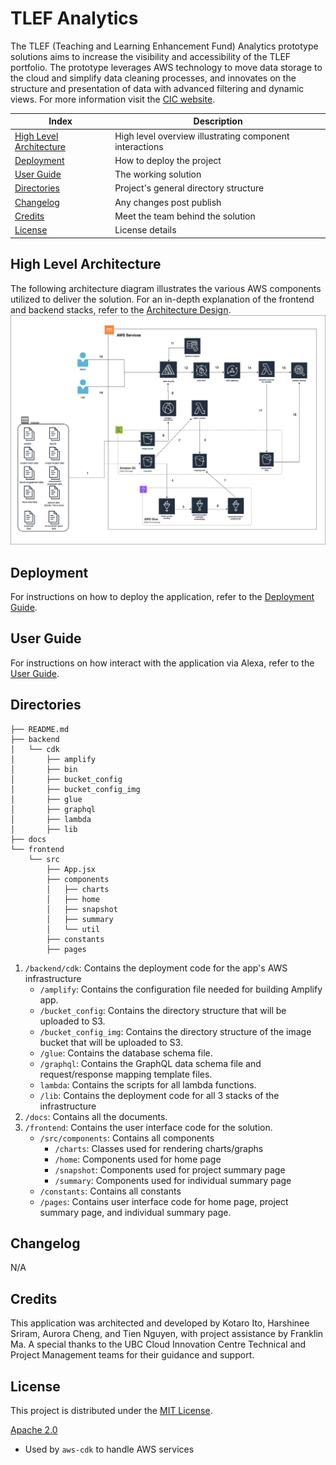 # TLEF Analytics

The TLEF (Teaching and Learning Enhancement Fund) Analytics prototype solutions aims to increase the visibility and accessibility of the TLEF portfolio. The prototype leverages AWS technology to move data storage to the cloud and simplify data cleaning processes, and innovates on the structure and presentation of data with advanced filtering and dynamic views. For more information visit the [CIC website](https://cic.ubc.ca/project/student-advising-assistant/).

| Index | Description |
| ----- | ----------- |
| [High Level Architecture](#high-level-architecture) | High level overview illustrating component interactions |
| [Deployment](#deployment) | How to deploy the project |
| [User Guide](#user-guide) | The working solution |
| [Directories](#directories) | Project's general directory structure |
| [Changelog](#changelog) | Any changes post publish |
| [Credits](#credits) | Meet the team behind the solution |
| [License](#license) | License details |

## High Level Architecture
The following architecture diagram illustrates the various AWS components utilized to deliver the solution. For an in-depth explanation of the frontend and backend stacks, refer to the [Architecture Design](./docs/ArchitectureDesign.md).
![Architecture Diagram](docs/images/architecture_design.jpg)

## Deployment
For instructions on how to deploy the application, refer to the [Deployment Guide](./docs/DeploymentGuide.md).

## User Guide
For instructions on how interact with the application via Alexa, refer to the [User Guide](./docs/UserGuide.md).

## Directories
```
├── README.md
├── backend
│   └── cdk
│       ├── amplify
│       ├── bin
│       ├── bucket_config
│       ├── bucket_config_img
│       ├── glue
│       ├── graphql
│       ├── lambda
│       ├── lib
├── docs
└── frontend
    └── src
        ├── App.jsx
        ├── components
        │   ├── charts
        │   ├── home
        │   ├── snapshot
        │   ├── summary
        │   └── util
        ├── constants
        ├── pages
```
1. `/backend/cdk`: Contains the deployment code for the app's AWS infrastructure
    - `/amplify`: Contains the configuration file needed for building Amplify app.
    - `/bucket_config`: Contains the directory structure that will be uploaded to S3.
    - `/bucket_config_img`: Contains the directory structure of the image bucket that will be uploaded to S3.
    - `/glue`: Contains the database schema file.
    - `/graphql`: Contains the GraphQL data schema file and request/response mapping template files.
    - `lambda`: Contains the scripts for all lambda functions.
    - `/lib`: Contains the deployment code for all 3 stacks of the infrastructure
2. `/docs`: Contains all the documents.
3. `/frontend`: Contains the user interface code for the solution.
    - `/src/components`: Contains all components
        - `/charts`: Classes used for rendering charts/graphs
        - `/home`: Components used for home page
        - `/snapshot`: Components used for project summary page
        - `/summary`: Components used for individual summary page
    - `/constants`: Contains all constants
    - `/pages`: Contains user interface code for home page, project summary page, and individual summary page.


## Changelog
N/A

## Credits
This application was architected and developed by Kotaro Ito, Harshinee Sriram, Aurora Cheng, and Tien Nguyen, with project assistance by Franklin Ma. A special thanks to the UBC Cloud Innovation Centre Technical and Project Management teams for their guidance and support.

## License
This project is distributed under the [MIT License](./LICENSE).

[Apache 2.0](https://www.apache.org/licenses/LICENSE-2.0)
- Used by `aws-cdk` to handle AWS services

